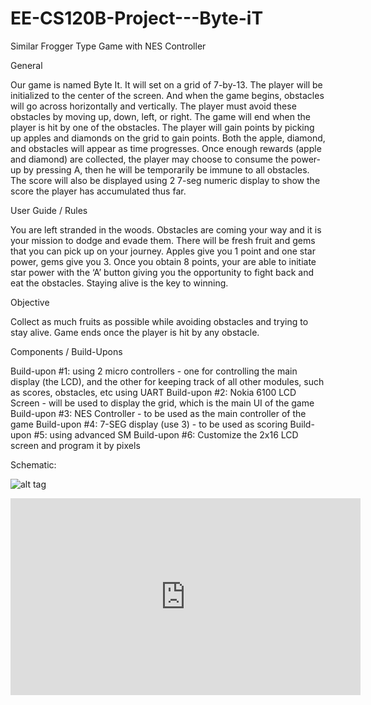 # EE-CS120B-Project---Byte-iT
Similar Frogger Type Game with NES Controller

General

Our game is named Byte It. It will set on a grid of 7-by-13. The player will be initialized to the center of the screen. And when the game begins, obstacles will go across horizontally and vertically. The player must avoid these obstacles by moving up, down, left, or right. The game will end when the player is hit by one of the obstacles. The player will gain points by picking up apples and diamonds on the grid to gain points. Both the apple, diamond, and obstacles will appear as time progresses. Once enough rewards (apple and diamond) are collected, the player may choose to consume the power-up by pressing A, then he will be temporarily be immune to all obstacles. The score will also be displayed using 2 7-seg numeric display to show the score the player has accumulated thus far.

User Guide / Rules

You are left stranded in the woods. Obstacles are coming your way and it is your mission to dodge and evade them. There will be fresh fruit and gems that you can pick up on your journey. Apples give you 1 point and one star power, gems give you 3. Once you obtain 8 points, your are able to initiate star power with the ‘A’ button giving you the opportunity to fight back and eat the obstacles. Staying alive is the key to winning.

Objective

Collect as much fruits as possible while avoiding obstacles and trying to stay alive. Game ends once the player is hit by any obstacle.

Components / Build-Upons

Build-upon #1: using 2 micro controllers - one for controlling the main display (the LCD), and the other for keeping track of all other modules, such as scores, obstacles, etc using UART
Build-upon #2: Nokia 6100 LCD Screen - will be used to display the grid, which is the main UI of the game
Build-upon #3: NES Controller - to be used as the main controller of the game
Build-upon #4: 7-SEG display (use 3) - to be used as scoring
Build-upon #5: using advanced SM
Build-upon #6: Customize the 2x16 LCD screen and program it by pixels

Schematic:


![alt tag](http://i.imgur.com/4rCz0sE.jpg)

<iframe width="560" height="315" src="https://www.youtube.com/embed/nwX5HKSbFQM" frameborder="0" allowfullscreen></iframe>

